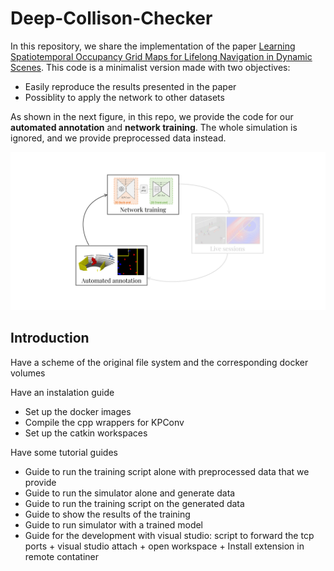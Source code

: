 # Deep-Collison-Checker

In this repository, we share the implementation of the paper [Learning Spatiotemporal Occupancy Grid Maps for Lifelong Navigation in Dynamic Scenes](https://arxiv.org/abs/2108.10585). This code is a minimalist version made with two objectives:
 - Easily reproduce the results presented in the paper
 - Possiblity to apply the network to other datasets

 As shown in the next figure, in this repo, we provide the code for our **automated annotation** and **network training**. The whole simulation is ignored, and we provide preprocessed data instead. 

![Intro figure](./Data/github_im.png)


## Introduction

Have a scheme of the original file system and the corresponding docker volumes

Have an instalation guide

 - Set up the docker images
 - Compile the cpp wrappers for KPConv
 - Set up the catkin workspaces

Have some tutorial guides

 - Guide to run the training script alone with preprocessed data that we provide
 - Guide to run the simulator alone and generate data
 - Guide to run the training script on the generated data
 - Guide to show the results of the training
 - Guide to run simulator with a trained model
 - Guide for the development with visual studio: script to forward the tcp ports + visual studio attach + open workspace + Install extension in remote contatiner


